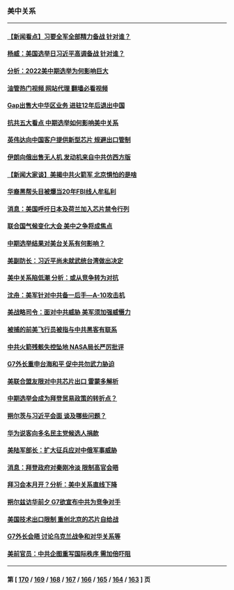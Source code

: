 ### 美中关系
---
#### [【新闻看点】习要全军全部精力备战 针对谁？](../../pages/nf1412576/n13862090.md?11091645) 
#### [杨威：美国选举日习近平高调备战 针对谁？](../../pages/nf1412576/n13862147.md?11091645) 
#### [分析：2022美中期选举为何影响巨大](../../pages/nf1412576/n13862069.md?11091645) 
#### [油管热门视频 网站代理 翻墙必看视频](http://150.230.27.170:81/youtube.html?11091645)
#### [Gap出售大中华区业务 进驻12年后退出中国](../../pages/nf1412576/n13862077.md?11091645) 
#### [抗共五大看点 中期选举如何影响美中关系](../../pages/nf1412576/n13861988.md?11091645) 
#### [英伟达向中国客户提供新型芯片 规避出口管制](../../pages/nf1412576/n13861546.md?11091645) 
#### [伊朗向俄出售无人机 发动机来自中共仿西方版](../../pages/nf1412576/n13861074.md?11091645) 
#### [【新闻大家谈】美揭中共火箭军 北京惧怕的是啥](../../pages/nf1412576/n13861267.md?11091645) 
#### [华裔黑帮头目被爆当20年FBI线人牟私利](../../pages/nf1412576/n13860902.md?11091645) 
#### [消息：美国呼吁日本及荷兰加入芯片禁令行列](../../pages/nf1412576/n13860509.md?11091645) 
#### [联合国气候变化大会 美中之争将成焦点](../../pages/nf1412576/n13860639.md?11091645) 
#### [中期选举结果对美台关系有何影响？](../../pages/nf1412576/n13859857.md?11091645) 
#### [美副防长：习近平尚未就武统台湾做出决定](../../pages/nf1412576/n13860294.md?11091645) 
#### [美中关系陷低潮 分析：或从竞争转为对抗](../../pages/nf1412576/n13860284.md?11091645) 
#### [沈舟：美军针对中共备一后手—A-10攻击机](../../pages/nf1412576/n13860234.md?11091645) 
#### [美战略司令：面对中共威胁 美军须加强威慑力](../../pages/nf1412576/n13860045.md?11091645) 
#### [被捕的前美飞行员被指与中共黑客有联系](../../pages/nf1412576/n13859958.md?11091645) 
#### [中共火箭残骸失控坠地 NASA局长严厉批评](../../pages/nf1412576/n13859814.md?11091645) 
#### [G7外长重申台海和平 促中共勿武力胁迫](../../pages/nf1412576/n13859752.md?11091645) 
#### [美联合盟友限对中共芯片出口 雷蒙多解析](../../pages/nf1412576/n13859663.md?11091645) 
#### [中期选举会成为拜登贸易政策的转折点？](../../pages/nf1412576/n13859073.md?11091645) 
#### [朔尔茨与习近平会面 谈及哪些问题？](../../pages/nf1412576/n13859372.md?11091645) 
#### [华为说客向多名民主党候选人捐款](../../pages/nf1412576/n13859256.md?11091645) 
#### [美陆军部长：扩大征兵应对中俄军事威胁](../../pages/nf1412576/n13859185.md?11091645) 
#### [消息：拜登政府对秦刚冷淡 限制高官会晤](../../pages/nf1412576/n13859038.md?11091645) 
#### [拜习会本月开？分析：美中关系直线下降](../../pages/nf1412576/n13858925.md?11091645) 
#### [朔尔兹访华前夕 G7欲宣布中共为竞争对手](../../pages/nf1412576/n13858624.md?11091645) 
#### [美国技术出口限制 重创北京的芯片自给战](../../pages/nf1412576/n13859009.md?11091645) 
#### [G7外长会晤 讨论乌克兰战争和对华关系等](../../pages/nf1412576/n13858819.md?11091645) 
#### [美前官员：中共企图重写国际秩序 需加倍吓阻](../../pages/nf1412576/n13858655.md?11091645) 

---
#### 第 [ [170](./170.md?11091645) / [169](./169.md?11091645) / [168](./168.md?11091645) / [167](./167.md?11091645) / [166](./166.md?11091645) / [165](./165.md?11091645) / [164](./164.md?11091645) / [163](./163.md?11091645) ] 页
